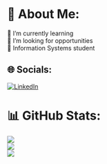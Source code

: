 # 💫 About Me:
🌱 I’m currently learning<br>👯 I’m looking for opportunities<br>🤝 Information Systems student


## 🌐 Socials:
[![LinkedIn](https://img.shields.io/badge/LinkedIn-%230077B5.svg?logo=linkedin&logoColor=white)](https://www.linkedin.com/in/vitorfabreu/) 

# 📊 GitHub Stats:
![](https://github-readme-stats.vercel.app/api?username=zvitx&theme=omni&hide_border=true&include_all_commits=false&count_private=false)<br/>
![](https://github-readme-streak-stats.herokuapp.com/?user=zvitx&theme=omni&hide_border=true)<br/>
![](https://github-readme-stats.vercel.app/api/top-langs/?username=zvitx&theme=omni&hide_border=true&include_all_commits=false&count_private=false&layout=compact)

<!-- Proudly created with GPRM ( https://gprm.itsvg.in ) -->
